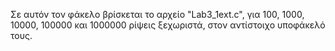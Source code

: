 Σε αυτόν τον φάκελο βρίσκεται το αρχείο "Lab3_1ext.c", για 100, 1000, 10000, 100000 και 1000000 ρίψεις ξεχωριστά, στον αντίστοιχο υποφάκελό τους.

